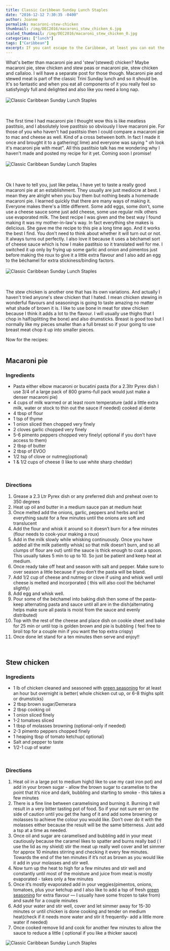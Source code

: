 ```yaml
---
title: Classic Caribbean Sunday Lunch Staples
date: "2016-12-12 7:30:35 -0400"
author: Joanne
permalink: macaroni-stew-chicken
thumbnail: /img/DEC2016/macaroni_stew_chicken_6.jpg
scaled_thumbnail: /img/DEC2016/macaroni_stew_chicken_0.jpg
categories: ["lunch"]
tags: ["Caribbean"]
excerpt: If you cant escape to the Caribbean, at least you can eat the food and imagine you're there
---
```


What's better than macaroni pie and 'stew'(stewed) chicken? Maybe macaroni pie, stew chicken and stew peas or macaroni pie, stew chicken and callaloo. I will have a separate post for those though. Macaroni pie and stewed meat is part of the classic Trini Sunday lunch and so it should be. It's so fantastic and when you eat all components of it you really feel so satisfyingly full and delighted and also like you need a long nap.
<br>
<br>
![Classic Caribbean Sunday Lunch Staples](/img/DEC2016/macaroni_stew_chicken_1.jpg)  
<br>
<br>

The first time I had macaroni pie I thought wow this is like meatless pastitsio, and I absolutely love pastitsio so obviously I love macaroni pie.  For those of you who haven't had pastitsio then I could compare a macaroni pie to mac and cheese as well.   Kind of a cross between both.  In fact I made it once and brought it to a gathering( lime) and everyone was saying " oh look it's macaroni pie with meat". All this pastitsio talk has me wondering why I haven't made and posted my recipe for it yet.  Coming soon I promise!
<br>
<br>
![Classic Caribbean Sunday Lunch Staples](/img/DEC2016/macaroni_stew_chicken_4.jpg)  
<br>
<br>

Ok I have to tell you, just like pelau, I have yet to taste a really good macaroni pie at an establishment. They usually are just mediocre at best. I mean they are alright when you buy them but nothing beats a homemade macaroni pie.  I learned quickly that there are many ways of making it. Everyone makes there's a little different. Some add eggs, some don't, some use a cheese sauce some just add cheese, some use regular milk others use evaporated milk.  The best recipe I was given and the best way I found making it was my mother-in-law's way. In fact everything she makes is delicious.  She gave me the recipe to this pie a long time ago. And it works the best I find.  You don't need to think about whether it will turn out or not.  It always turns out perfectly.  I also love it because it uses a béchamel sort of cheese sauce which is how I make pastitsio so it translated well for me.  I switched it up only by frying up some garlic and onion and pimentos just before making the roux to give it a little extra flavour and I also add an egg to the béchamel for extra stickiness/binding factors.
<br>
<br>
![Classic Caribbean Sunday Lunch Staples](/img/DEC2016/macaroni_stew_chicken_5.jpg)  
<br>
<br>

The stew chicken is another one that has its own variations.  And actually I haven't tried anyone's stew chicken that I hated.  I mean chicken stewing in wonderful flavours and seasonings is going to taste amazing no matter what shade of brown it is. I like to use bone in meat for stew chicken because I think it adds a lot to the flavour.  I will usually use thighs that I chop in half(splitting the bone) and also drumsticks. Breast is good too but I normally like my pieces smaller than a full breast so if your going to use breast meat chop it up into smaller pieces.
<br>

Now for the recipes:
<br><br>

## Macaroni pie

### Ingredients

* Pasta either elbow macaroni or bucatini pasta (for a 2.3ltr Pyrex dish I use 3/4 of a large pack of 800 grams-full pack would just make a denser macaroni pie)
* 4 cups of milk warmed or at least room temperature (add a little extra milk, water or stock to thin out the sauce if needed) cooked al dente
* 4 tbsp of flour
* 1 tsp of thyme
* 1 onion sliced then chopped very finely
* 2 cloves garlic chopped very finely
* 5-6 pimento peppers chopped very finely( optional if you don't have access to them)
* 2 tbsp of butter
* 2 tbsp of EVOO
* 1/2 tsp of clove or nutmeg(optional)
* 1 & 1/2 cups of cheese (I like to use white sharp cheddar)
<br>

### Directions

1. Grease a 2.3 Ltr Pyrex dish or any preferred dish and preheat oven to 350 degrees
1. Heat up oil and butter in a medium sauce pan at medium heat
1. Once melted add the onions, garlic, peppers and herbs and let everything sauté for a few minutes until the onions are soft and translucent
1. Add the flour and whisk it around so it doesn’t burn for a few minutes (flour needs to cook-your making a roux)
1. Add in the milk slowly while whisking continuously. Once you have added all the milk patiently whisk( so that milk doesn’t burn, and so all clumps of flour are out) until the sauce is thick enough to coat a spoon. This usually takes 5 min to up to 10. So just be patient and keep heat at medium.
1. Once ready take off heat and season with salt and pepper. Make sure to over season a little because if you don’t the pasta will be bland.
1. Add 1/2 cup of cheese and nutmeg or clove if using and whisk well until cheese is melted and incorporated ( this will also cool the béchamel slightly)
1. Add egg and whisk well.
1. Pour some of the béchamel into baking dish then some of the pasta- keep alternating pasta and sauce until all are in the dish(alternating helps make sure all pasta is moist from the sauce and evenly distributed)
1. Top with the rest of the cheese and place dish on cookie sheet and bake for 25 min or until top is golden brown and pie is bubbling ( feel free to broil top for a couple min if you want the top extra crispy)
1. Once done let stand for a ten minutes then serve and enjoy!!
<br>

## Stew chicken

### Ingredients

* 1 lb of chicken cleaned and seasoned with <span class="highlight">[green seasoning](http://oliveandmango.com/green-seasoning)</span> for at least an hour but overnight is better( whole chicken cut up, or 6-8 thighs split or drumsticks)
* 2 tbsp brown sugar/Demerara
* 2 tbsp cooking oil
* 1 onion sliced finely
* 1-2 tomatoes sliced
* 1 tbsp of molasses browning (optional-only if needed)
* 2-3 pimento peppers chopped finely
* 1 heaping tbsp of tomato ketchup( optional)
* Salt and pepper to taste
* 1/2-1 cup of water
<br>

### Directions

1. Heat oil in a large pot to medium high(I like to use my cast iron pot) and add in your brown sugar - allow the brown sugar to caramelise to the point that it’s nice and dark, bubbling and starting to smoke - this takes a few minutes 
2. There is a fine line between caramelising and burning it. Burning it will result in a very bitter tasting pot of food. So if your not sure err on the side of caution until you get the hang of it and add some browning or molasses to achieve the colour you would like. Don’t over do it with the molasses either because the result will be the same bitterness. Just add a tsp at a time as needed. 
3. Once oil and sugar are caramelised and bubbling add in your meat cautiously because the caramel likes to spatter and burns really bad ( I use the lid as my shield) stir the meat up really well cover and let simmer for approx 10 minutes stirring and checking it every few minutes. Towards the end of the ten minutes if it’s not as brown as you would like it add in your molasses and stir well. 
4. Now turn up the heat to high for a few minutes and stir well and constantly until most of the moisture and juice from meat is mostly evaporated - takes only a few minutes 
5. Once it’s mostly evaporated add in your veggies(pimentos, onions, tomatoes, plus your ketchup and I also like to add a tsp of fresh <span class="highlight">[green seasoning](http://oliveandmango.com/green-seasoning)</span> for extra flavour — I usually have some frozen to take from) and sauté for a couple minutes
6. Add your water and stir well, cover and let simmer away for 15-30 minutes or until chicken is done cooking and tender on medium heat(check if it needs more water and stir it frequently- add a little more water if needed)
7. Once cooked remove lid and cook for another few minutes to allow the sauce to reduce a little ( optional if you like a thicker sauce)   

![Classic Caribbean Sunday Lunch Staples](/img/DEC2016/macaroni_stew_chicken_3.jpg)
